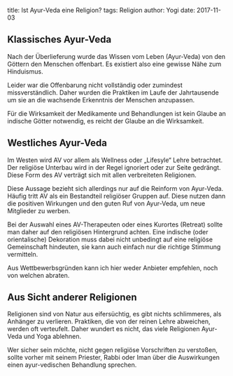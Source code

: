title: Ist Ayur-Veda eine Religion?
tags: Religion
author: Yogi
date: 2017-11-03

## Klassisches Ayur-Veda

Nach der Überlieferung wurde das Wissen vom Leben (Ayur-Veda) von den Göttern 
den Menschen offenbart.
Es existiert also eine gewisse Nähe zum Hinduismus.

Leider war die Offenbarung nicht vollständig oder zumindest missverständlich.
Daher wurden die Praktiken im Laufe der Jahrtausende um sie an die wachsende 
Erkenntnis der Menschen anzupassen.

Für die Wirksamkeit der Medikamente und Behandlungen ist kein Glaube an 
indische Götter notwendig, es reicht der Glaube an die Wirksamkeit.


## Westliches Ayur-Veda

Im Westen wird AV vor allem als Wellness oder „Lifesyle“ Lehre betrachtet. Der 
religiöse Unterbau wird in der Regel ignoriert oder zur Seite gedrängt. Diese 
Form des AV verträgt sich mit allen verbreiteten Religionen.

Diese Aussage bezieht sich allerdings nur auf die Reinform von Ayur-Veda. 
Häufig tritt AV als ein Bestandteil religiöser Gruppen auf.
Diese nutzen dann die positiven Wirkungen und den guten Ruf von Ayur-Veda, um 
neue Mitglieder zu werben.

Bei der Auswahl eines AV-Therapeuten oder eines Kurortes (Retreat) sollte man 
daher auf den religiösen Hintergrund achten.
Eine indische (oder orientalische) Dekoration muss dabei nicht unbedingt auf 
eine religiöse Gemeinschaft hindeuten, sie kann auch einfach nur die richtige 
Stimmung vermitteln.

Aus Wettbewerbsgründen kann ich hier weder Anbieter empfehlen, noch von welchen 
abraten.

## Aus Sicht anderer Religionen

Religionen sind von Natur aus eifersüchtig, es gibt nichts schlimmeres, als 
Anhänger zu verlieren. Praktiken, die von der reinen Lehre abweichen, werden 
oft verteufelt. Daher wundert es nicht, das viele Religionen Ayur-Veda und Yoga 
ablehnen.

Wer sicher sein möchte, nicht gegen religiöse Vorschriften zu verstoßen, sollte 
vorher mit seinem Priester, Rabbi oder Iman über die Auswirkungen einen 
ayur-vedischen Behandlung sprechen.

